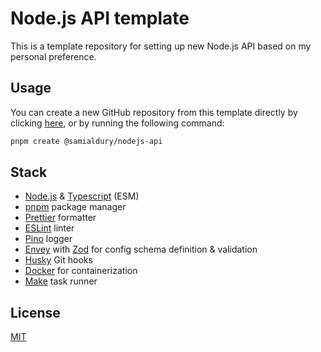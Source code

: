# Node.js API template

This is a template repository for setting up new Node.js API based on my personal preference.

## Usage

You can create a new GitHub repository from this template directly by clicking [here](https://github.com/new?template_name=nodejs-api&template_owner=samialdury), or by running the following command:

```sh
pnpm create @samialdury/nodejs-api
```

## Stack

- [Node.js](https://github.com/nodejs/node) & [Typescript](https://github.com/microsoft/TypeScript) (ESM)
- [pnpm](https://github.com/pnpm/pnpm) package manager
- [Prettier](https://github.com/prettier/prettier) formatter
- [ESLint](https://github.com/eslint/eslint) linter
- [Pino](https://github.com/pinojs/pino) logger
- [Envey](https://github.com/samialdury/envey) with [Zod](https://github.com/colinhacks/zod) for config schema definition & validation
- [Husky](https://github.com/typicode/husky) Git hooks
- [Docker](https://www.docker.com/) for containerization
- [Make](https://www.gnu.org/software/make/) task runner

## License

[MIT](LICENSE)

